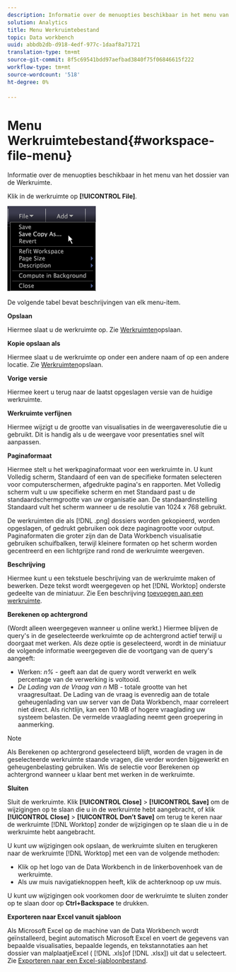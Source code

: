 ```yaml
---
description: Informatie over de menuopties beschikbaar in het menu van het dossier van de Werkruimte.
solution: Analytics
title: Menu Werkruimtebestand
topic: Data workbench
uuid: abbdb2db-d918-4edf-977c-1daaf8a71721
translation-type: tm+mt
source-git-commit: 8f5c69541bdd97aefbad3840f75f06846615f222
workflow-type: tm+mt
source-wordcount: '518'
ht-degree: 0%

---
```



# Menu Werkruimtebestand{#workspace-file-menu}

Informatie over de menuopties beschikbaar in het menu van het dossier van de Werkruimte.

Klik in de werkruimte op **[!UICONTROL File]**.

![](assets/mnu_file.png)

De volgende tabel bevat beschrijvingen van elk menu-item.

**Opslaan**

Hiermee slaat u de werkruimte op. Zie [Werkruimten](../../../home/c-get-started/c-work-worksp/c-save-wksp.md#concept-e0c34e75cc194e57bd02d1f02316a606)opslaan.

**Kopie opslaan als**

Hiermee slaat u de werkruimte op onder een andere naam of op een andere locatie. Zie [Werkruimten](../../../home/c-get-started/c-work-worksp/c-save-wksp.md#concept-e0c34e75cc194e57bd02d1f02316a606)opslaan.

**Vorige versie**

Hiermee keert u terug naar de laatst opgeslagen versie van de huidige werkruimte.

**Werkruimte verfijnen**

Hiermee wijzigt u de grootte van visualisaties in de weergaveresolutie die u gebruikt. Dit is handig als u de weergave voor presentaties snel wilt aanpassen.

**Paginaformaat**

Hiermee stelt u het werkpaginaformaat voor een werkruimte in. U kunt Volledig scherm, Standaard of een van de specifieke formaten selecteren voor computerschermen, afgedrukte pagina&#39;s en rapporten. Met Volledig scherm vult u uw specifieke scherm en met Standaard past u de standaardschermgrootte van uw organisatie aan. De standaardinstelling Standaard vult het scherm wanneer u de resolutie van 1024 x 768 gebruikt.

De werkruimten die als [!DNL .png] dossiers worden gekopieerd, worden opgeslagen, of gedrukt gebruiken ook deze paginagrootte voor output. Paginaformaten die groter zijn dan de Data Workbench visualisatie gebruiken schuifbalken, terwijl kleinere formaten op het scherm worden gecentreerd en een lichtgrijze rand rond de werkruimte weergeven.

**Beschrijving**

Hiermee kunt u een tekstuele beschrijving van de werkruimte maken of bewerken. Deze tekst wordt weergegeven op het [!DNL Worktop] onderste gedeelte van de miniatuur. Zie Een beschrijving [toevoegen aan een werkruimte](../../../home/c-get-started/c-work-worksp/t-add-wksp-desc.md#task-163734487e8848dfa0a4d8da6323a963).

**Berekenen op achtergrond**

(Wordt alleen weergegeven wanneer u online werkt.) Hiermee blijven de query&#39;s in de geselecteerde werkruimte op de achtergrond actief terwijl u doorgaat met werken. Als deze optie is geselecteerd, wordt in de miniatuur de volgende informatie weergegeven die de voortgang van de query&#39;s aangeeft:

* Werken: *n%* - geeft aan dat de query wordt verwerkt en welk percentage van de verwerking is voltooid.
* *De Lading van de Vraag van n* MB - totale grootte van het vraagresultaat. De Lading van de vraag is evenredig aan de totale geheugenlading van uw server van de Data Workbench, maar correleert niet direct. Als richtlijn, kan een 10 MB of hogere vraaglading uw systeem belasten. De vermelde vraaglading neemt geen groepering in aanmerking.

>[!NOTE]
>
>Als Berekenen op achtergrond geselecteerd blijft, worden de vragen in de geselecteerde werkruimte staande vragen, die verder worden bijgewerkt en geheugenbelasting gebruiken. Wis de selectie voor Berekenen op achtergrond wanneer u klaar bent met werken in de werkruimte.

**Sluiten**

Sluit de werkruimte. Klik **[!UICONTROL Close]** > **[!UICONTROL Save]** om de wijzigingen op te slaan die u in de werkruimte hebt aangebracht, of klik **[!UICONTROL Close]** > **[!UICONTROL Don’t Save]** om terug te keren naar de werkruimte [!DNL Worktop] zonder de wijzigingen op te slaan die u in de werkruimte hebt aangebracht.

U kunt uw wijzigingen ook opslaan, de werkruimte sluiten en terugkeren naar de werkruimte [!DNL Worktop] met een van de volgende methoden:

* Klik op het logo van de Data Workbench in de linkerbovenhoek van de werkruimte.
* Als uw muis navigatieknoppen heeft, klik de achterknoop op uw muis.

U kunt uw wijzigingen ook voorkomen door de werkruimte te sluiten zonder op te slaan door op **Ctrl+Backspace** te drukken.

**Exporteren naar Excel vanuit sjabloon**

Als Microsoft Excel op de machine van de Data Workbench wordt geïnstalleerd, begint automatisch Microsoft Excel en voert de gegevens van bepaalde visualisaties, bepaalde legends, en tekstannotaties aan het dossier van malplaatjeExcel ( [!DNL .xls]of [!DNL .xlsx]) uit dat u selecteert. Zie [Exporteren naar een Excel-sjabloonbestand](../../../home/c-get-started/c-work-worksp/c-ex-wksp.md#section-814772929ca64cf6b92b89d3fdd02302).
